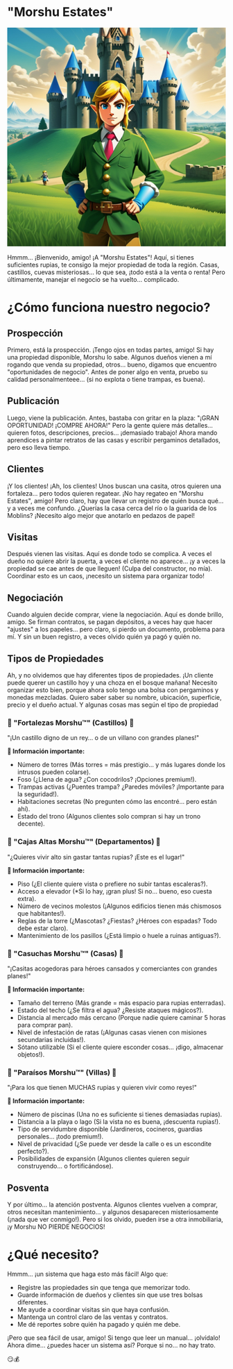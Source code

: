 # "Morshu Estates"

![Morshu Estates](Morshu_Estates.jpg)

Hmmm… ¡Bienvenido, amigo! ¡A "Morshu Estates"! Aquí, si tienes suficientes rupias, te consigo la mejor propiedad de toda la región. Casas, castillos, cuevas misteriosas… lo que sea, ¡todo está a la venta o renta! Pero últimamente, manejar el negocio se ha vuelto… complicado.

# ¿Cómo funciona nuestro negocio?
## Prospección
Primero, está la prospección. ¡Tengo ojos en todas partes, amigo! Si hay una propiedad disponible, Morshu lo sabe. Algunos dueños vienen a mí rogando que venda su propiedad, otros… bueno, digamos que encuentro "oportunidades de negocio". Antes de poner algo en venta, pruebo su calidad personalmenteee… (si no explota o tiene trampas, es buena).

## Publicación
Luego, viene la publicación. Antes, bastaba con gritar en la plaza: "¡GRAN OPORTUNIDAD! ¡COMPRE AHORA!" Pero la gente quiere más detalles… quieren fotos, descripciones, precios… ¡demasiado trabajo! Ahora mando aprendices a pintar retratos de las casas y escribir pergaminos detallados, pero eso lleva tiempo.

## Clientes
¡Y los clientes! ¡Ah, los clientes! Unos buscan una casita, otros quieren una fortaleza… pero todos quieren regatear. ¡No hay regateo en "Morshu Estates", amigo! Pero claro, hay que llevar un registro de quién busca qué… y a veces me confundo. ¿Querías la casa cerca del río o la guarida de los Moblins? ¡Necesito algo mejor que anotarlo en pedazos de papel!

## Visitas
Después vienen las visitas. Aquí es donde todo se complica. A veces el dueño no quiere abrir la puerta, a veces el cliente no aparece… ¡y a veces la propiedad se cae antes de que lleguen! (Culpa del constructor, no mía). Coordinar esto es un caos, ¡necesito un sistema para organizar todo!

## Negociación
Cuando alguien decide comprar, viene la negociación. Aquí es donde brillo, amigo. Se firman contratos, se pagan depósitos, a veces hay que hacer "ajustes" a los papeles… pero claro, si pierdo un documento, problema para mí. Y sin un buen registro, a veces olvido quién ya pagó y quién no.

## Tipos de Propiedades
Ah, y no olvidemos que hay diferentes tipos de propiedades. ¡Un cliente puede querer un castillo hoy y una choza en el bosque mañana! Necesito organizar esto bien, porque ahora solo tengo una bolsa con pergaminos y monedas mezcladas. Quiero saber saber su nombre, ubicación, superficie, precio y el dueño actual. Y algunas cosas mas según el tipo de propiedad

### 🏰 "Fortalezas Morshu™" (Castillos) 🏰
"¡Un castillo digno de un rey… o de un villano con grandes planes!"

**📜 Información importante:**

- Número de torres (Más torres = más prestigio… y más lugares donde los intrusos pueden colarse).
- Foso (¿Llena de agua? ¿Con cocodrilos? ¡Opciones premium!).
- Trampas activas (¿Puentes trampa? ¿Paredes móviles? ¡Importante para la seguridad!).
- Habitaciones secretas (No pregunten cómo las encontré… pero están ahí).
- Estado del trono (Algunos clientes solo compran si hay un trono decente).

### 🏢 "Cajas Altas Morshu™" (Departamentos) 🏢

"¿Quieres vivir alto sin gastar tantas rupias? ¡Este es el lugar!"

**📜 Información importante:**

- Piso (¿El cliente quiere vista o prefiere no subir tantas escaleras?).
- Acceso a elevador (*Si lo hay, ¡gran plus! Si no… bueno, eso cuesta extra).
- Número de vecinos molestos (¡Algunos edificios tienen más chismosos que habitantes!).
- Reglas de la torre (¿Mascotas? ¿Fiestas? ¿Héroes con espadas? Todo debe estar claro).
- Mantenimiento de los pasillos (¿Está limpio o huele a ruinas antiguas?).

### 🏡 "Casuchas Morshu™" (Casas) 🏡
"¡Casitas acogedoras para héroes cansados y comerciantes con grandes planes!"

**📜 Información importante:**

- Tamaño del terreno (Más grande = más espacio para rupias enterradas).
- Estado del techo (¿Se filtra el agua? ¿Resiste ataques mágicos?).
- Distancia al mercado más cercano (Porque nadie quiere caminar 5 horas para comprar pan).
- Nivel de infestación de ratas (¡Algunas casas vienen con misiones secundarias incluidas!).
- Sótano utilizable (Si el cliente quiere esconder cosas… ¡digo, almacenar objetos!).

### 🌴 "Paraísos Morshu™" (Villas) 🌴
"¡Para los que tienen MUCHAS rupias y quieren vivir como reyes!"

**📜 Información importante:**

- Número de piscinas (Una no es suficiente si tienes demasiadas rupias).
- Distancia a la playa o lago (Si la vista no es buena, ¡descuenta rupias!).
- Tipo de servidumbre disponible (Jardineros, cocineros, guardias personales… ¡todo premium!).
- Nivel de privacidad (¿Se puede ver desde la calle o es un escondite perfecto?).
- Posibilidades de expansión (Algunos clientes quieren seguir construyendo... o fortificándose).


## Posventa
Y por último… la atención postventa. Algunos clientes vuelven a comprar, otros necesitan mantenimiento… y algunos desaparecen misteriosamente (¡nada que ver conmigo!). Pero si los olvido, pueden irse a otra inmobiliaria, ¡y Morshu NO PIERDE NEGOCIOS!

# ¿Qué necesito?
Hmmm… ¡un sistema que haga esto más fácil! Algo que:
- Registre las propiedades sin que tenga que memorizar todo.
- Guarde información de dueños y clientes sin que use tres bolsas diferentes.
- Me ayude a coordinar visitas sin que haya confusión.
- Mantenga un control claro de las ventas y contratos.
- Me dé reportes sobre quién ha pagado y quién me debe.

¡Pero que sea fácil de usar, amigo! Si tengo que leer un manual… ¡olvídalo! Ahora dime… ¿puedes hacer un sistema así? Porque si no… no hay trato.

😏💰